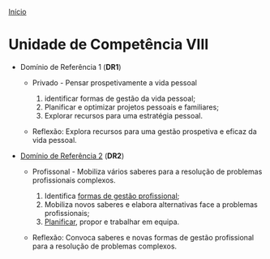 [Início
](./index.md)


# Unidade de Competência VIII

-   Domínio de Referência 1 (**DR1**)
    -   Privado - Pensar prospetivamente a vida pessoal
        1.  identificar formas de gestão da vida pessoal;
        2.  Planificar e optimizar projetos pessoais  e familiares;
        3.  Explorar recursos  para uma estratégia  pessoal.
    
    -   Reflexão:
        Explora recursos para uma gestão prospetiva e eficaz da vida pessoal.
-   [Domínio de Referência 2](./uc8_dr2.md) (**DR2**)
    -   Profissonal - Mobiliza vários saberes  para a resolução de problemas profissionais complexos.
        1.  Identifica [formas de gestão profissional](./forma_gestao_profissional.md);
        2.  Mobiliza novos saberes e elabora alternativas face a problemas profissionais;
        3.  [Planificar](./uc8_dr2.md), propor e trabalhar em equipa.
    
    -   Reflexão:
        Convoca saberes e novas formas de gestão profissional para a resolução de problemas complexos.


